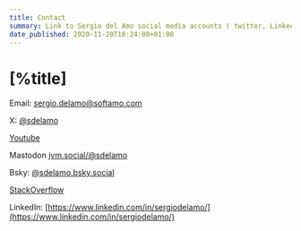 ```yaml
---
title: Contact
summary: Link to Sergio del Amo social media accounts ( twitter, Linked In), email and phone.
date_published: 2020-11-20T10:24:00+01:00
---
```


# [%title]

Email: <a href="mailto:sergio.delamo@softamo.com">sergio.delamo@softamo.com</a>

X: [@sdelamo](https://x.com/sdelamo)

[Youtube](https://www.youtube.com/channel/UC-ZOt0P3l97wtL_fNbi9DvQ)

Mastodon [jvm.social/@sdelamo](https://jvm.social/@sdelamo)

Bsky: [@sdelamo.bsky.social](https://bsky.app/profile/sdelamo.bsky.social)

[StackOverflow](https://stackoverflow.com/users/2138/sergio-del-amo)

LinkedIn: [https://www.linkedin.com/in/sergiodelamo/](https://www.linkedin.com/in/sergiodelamo/)
